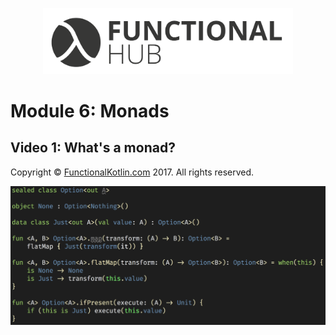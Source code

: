 <p align="center">
<a href="http://functionalkotlin.com"><img src="./images/logo.png" alt="Functional Kotlin" width="400"/></a>
</p>

# Module 6: Monads

## Video 1: What's a monad?

Copyright © [FunctionalKotlin.com](http://functionalkotlin.com) 2017. All rights reserved.

<p align="center">
<img src="./images/code.png" alt="Code" width="600"/>
</p>

